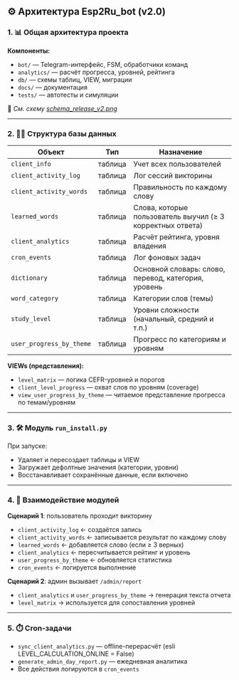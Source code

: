 ## ⚙️ Архитектура Esp2Ru\_bot (v2.0)

### 1. 📊 Общая архитектура проекта

**Компоненты:**

* `bot/` — Telegram-интерфейс, FSM, обработчики команд
* `analytics/` — расчёт прогресса, уровней, рейтинга
* `db/` — схемы таблиц, VIEW, миграции
* `docs/` — документация
* `tests/` — автотесты и симуляции

📌 *См. схему [schema\_release\_v2.png](../schema_release_v2.png)*

---

### 2. 🧙‍♂️ Структура базы данных

| Объект                   | Тип     | Назначение                                                 |
| ------------------------ | ------- | ---------------------------------------------------------- |
| `client_info`            | таблица | Учет всех пользователей                                    |
| `client_activity_log`    | таблица | Лог сессий викторины                                       |
| `client_activity_words`  | таблица | Правильность по каждому слову                              |
| `learned_words`          | таблица | Слова, которые пользователь выучил (≥ 3 корректных ответа) |
| `client_analytics`       | таблица | Расчёт рейтинга, уровня владения                           |
| `cron_events`            | таблица | Лог фоновых задач                                          |
| `dictionary`             | таблица | Основной словарь: слово, перевод, категория, уровень       |
| `word_category`          | таблица | Категории слов (темы)                                      |
| `study_level`            | таблица | Уровни сложности (начальный, средний и т.п.)               |
| `user_progress_by_theme` | таблица | Прогресс по категориям и уровням                           |

**VIEWs (представления):**

* `level_matrix` — логика CEFR-уровней и порогов
* `client_level_progress` — охват слов по уровням (coverage)
* `view_user_progress_by_theme` — читаемое представление прогресса по темам/уровням

---

### 3. 🛠️ Модуль `run_install.py`

При запуске:

* Удаляет и пересоздает таблицы и VIEW
* Загружает дефолтные значения (категории, уровни)
* Восстанавливает сохранённые данные, если включено

---

### 4. 🔄 Взаимодействие модулей

**Сценарий 1**: пользователь проходит викторину

* `client_activity_log` ← создаётся запись
* `client_activity_words` ← записывается результат по каждому слову
* `learned_words` ← добавляется слово (если ≥ 3 верных)
* `client_analytics` ← пересчитывается рейтинг и уровень
* `user_progress_by_theme` ← обновляется статистика
* `cron_events` ← логируется выполнение

**Сценарий 2**: админ вызывает `/admin/report`

* `client_analytics` и `user_progress_by_theme` → генерация текста отчета
* `level_matrix` → используется для сопоставления уровней

---

### 5. ⏱️ Cron-задачи

* `sync_client_analytics.py` — offline-перерасчёт (esli LEVEL\_CALCULATION\_ONLINE = False)
* `generate_admin_day_report.py` — ежедневная аналитика
* Все действия логируются в `cron_events`
